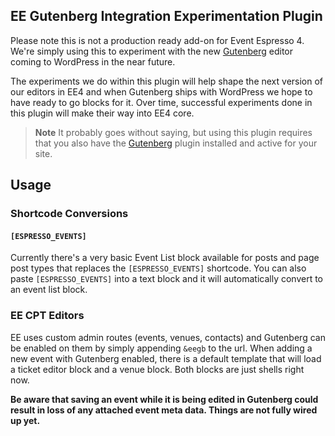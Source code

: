 ## EE Gutenberg Integration Experimentation Plugin

Please note this is not a production ready add-on for Event Espresso 4.  We're simply using this to experiment with the new [Gutenberg](https://github.com/WordPress/gutenberg) editor coming to WordPress in the near future.

The experiments we do within this plugin will help shape the next version of our editors in EE4 and when Gutenberg ships with WordPress we hope to have ready to go blocks for it.  Over time, successful experiments done in this plugin will make their way into EE4 core.

> **Note** It probably goes without saying, but using this plugin requires that you also have the [Gutenberg](https://github.com/WordPress/gutenberg) plugin installed and active for your site.

## Usage

### Shortcode Conversions

#### `[ESPRESSO_EVENTS]`

Currently there's a very basic Event List block available for posts and page post types that replaces the `[ESPRESSO_EVENTS]` shortcode.  You can also paste `[ESPRESSO_EVENTS]` into a text block and it will automatically convert to an event list block.

### EE CPT Editors

EE uses custom admin routes (events, venues, contacts) and Gutenberg can be enabled on them by simply appending `&eegb` to the url.  When adding a new event with Gutenberg enabled, there is a default template that will load a ticket editor block and a venue block.  Both blocks are just shells right now.

**Be aware that saving an event while it is being edited in Gutenberg could result in loss of any attached event meta data.  Things are not fully wired up yet.** 
